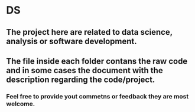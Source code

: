 # DS

## The project here are related to data science, analysis or software development.
## The file inside each folder contans the raw code and in some cases the document with the description regarding the code/project.

### Feel free to provide yout commetns or feedback they are most welcome.
